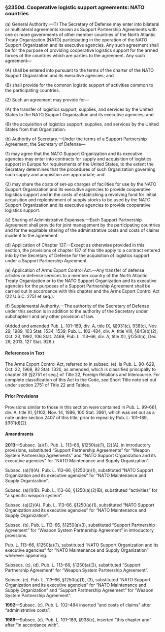 ### §2350d. Cooperative logistic support agreements: NATO countries ###

(a) General Authority.—(1) The Secretary of Defense may enter into bilateral or multilateral agreements known as Support Partnership Agreements with one or more governments of other member countries of the North Atlantic Treaty Organization (NATO) participating in the operation of the NATO Support Organization and its executive agencies. Any such agreement shall be for the purpose of providing cooperative logistics support for the armed forces of the countries which are parties to the agreement. Any such agreement—

(A) shall be entered into pursuant to the terms of the charter of the NATO Support Organization and its executive agencies; and

(B) shall provide for the common logistic support of activities common to the participating countries.

(2) Such an agreement may provide for—

(A) the transfer of logistics support, supplies, and services by the United States to the NATO Support Organization and its executive agencies; and

(B) the acquisition of logistics support, supplies, and services by the United States from that Organization.

(b) Authority of Secretary.—Under the terms of a Support Partnership Agreement, the Secretary of Defense—

(1) may agree that the NATO Support Organization and its executive agencies may enter into contracts for supply and acquisition of logistics support in Europe for requirements of the United States, to the extent the Secretary determines that the procedures of such Organization governing such supply and acquisition are appropriate; and

(2) may share the costs of set-up charges of facilities for use by the NATO Support Organization and its executive agencies to provide cooperative logistics support and in the costs of establishing a revolving fund for initial acquisition and replenishment of supply stocks to be used by the NATO Support Organization and its executive agencies to provide cooperative logistics support.

(c) Sharing of Administrative Expenses.—Each Support Partnership Agreement shall provide for joint management by the participating countries and for the equitable sharing of the administrative costs and costs of claims incident to the agreement.

(d) Application of Chapter 137.—Except as otherwise provided in this section, the provisions of chapter 137 of this title apply to a contract entered into by the Secretary of Defense for the acquisition of logistics support under a Support Partnership Agreement.

(e) Application of Arms Export Control Act.—Any transfer of defense articles or defense services to a member country of the North Atlantic Treaty Organization or to the NATO Support Organization and its executive agencies for the purposes of a Support Partnership Agreement shall be carried out in accordance with this chapter and the Arms Export Control Act (22 U.S.C. 2751 et seq.).

(f) Supplemental Authority.—The authority of the Secretary of Defense under this section is in addition to the authority of the Secretary under subchapter I and any other provision of law.

(Added and amended Pub. L. 101–189, div. A, title IX, §§931(c), 938(c), Nov. 29, 1989, 103 Stat. 1534, 1539; Pub. L. 102–484, div. A, title VIII, §843(b)(2), Oct. 23, 1992, 106 Stat. 2469; Pub. L. 113–66, div. A, title XII, §1250(a), Dec. 26, 2013, 127 Stat. 926.)

#### References in Text ####

The Arms Export Control Act, referred to in subsec. (e), is Pub. L. 90–629, Oct. 22, 1968, 82 Stat. 1320, as amended, which is classified principally to chapter 39 (§2751 et seq.) of Title 22, Foreign Relations and Intercourse. For complete classification of this Act to the Code, see Short Title note set out under section 2751 of Title 22 and Tables.

#### Prior Provisions ####

Provisions similar to those in this section were contained in Pub. L. 99–661, div. A, title XI, §1102, Nov. 14, 1986, 100 Stat. 3961, which was set out as a note under section 2407 of this title, prior to repeal by Pub. L. 101–189, §931(d)(2).

#### Amendments ####

**2013**—Subsec. (a)(1). Pub. L. 113–66, §1250(a)(1), (2)(A), in introductory provisions, substituted “Support Partnership Agreements” for “Weapon System Partnership Agreements” and “NATO Support Organization and its executive agencies” for “NATO Maintenance and Supply Organization”.

Subsec. (a)(1)(A). Pub. L. 113–66, §1250(a)(1), substituted “NATO Support Organization and its executive agencies” for “NATO Maintenance and Supply Organization”.

Subsec. (a)(1)(B). Pub. L. 113–66, §1250(a)(2)(B), substituted “activities” for “a specific weapon system”.

Subsec. (a)(2)(A). Pub. L. 113–66, §1250(a)(1), substituted “NATO Support Organization and its executive agencies” for “NATO Maintenance and Supply Organization”.

Subsec. (b). Pub. L. 113–66, §1250(a)(3), substituted “Support Partnership Agreement” for “Weapon System Partnership Agreement” in introductory provisions.

Pub. L. 113–66, §1250(a)(1), substituted “NATO Support Organization and its executive agencies” for “NATO Maintenance and Supply Organization” wherever appearing.

Subsecs. (c), (d). Pub. L. 113–66, §1250(a)(3), substituted “Support Partnership Agreement” for “Weapon System Partnership Agreement”.

Subsec. (e). Pub. L. 113–66, §1250(a)(1), (3), substituted “NATO Support Organization and its executive agencies” for “NATO Maintenance and Supply Organization” and “Support Partnership Agreement” for “Weapon System Partnership Agreement”.

**1992**—Subsec. (c). Pub. L. 102–484 inserted “and costs of claims” after “administrative costs”.

**1989**—Subsec. (e). Pub. L. 101–189, §938(c), inserted “this chapter and” after “in accordance with”.